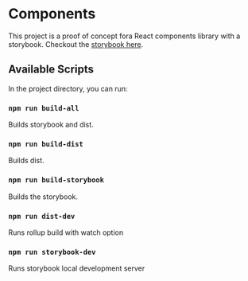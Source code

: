 # Components

This project is a proof of concept fora React components library with a storybook.
Checkout the [storybook here](https://cmillepreligens.github.io/components/).

## Available Scripts

In the project directory, you can run:

### `npm run build-all`

Builds storybook and dist.

### `npm run build-dist`

Builds dist.

### `npm run build-storybook`

Builds the storybook.

### `npm run dist-dev`

Runs rollup build with watch option

### `npm run storybook-dev`

Runs storybook local development server
